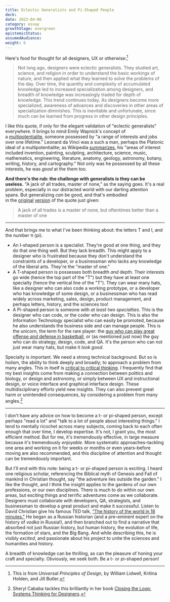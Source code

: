 ```yaml
---
title: Eclectic Generalists and Pi-Shaped People
deck: 
date: 2023-04-06
category: essay
growthStage: evergreen
epistemicStatus: 
assumedAudience: 
weight: 6
---
```


Here's food for thought for all designers, UX or otherwise:[^1]

> Not long ago, designers were eclectic generalists. They studied art, science, and religion in order to understand the basic workings of nature, and then applied what they learned to solve the problems of the day. Over time, the quantity and complexity of accumulated knowledge led to increased specialization among designers, and breadth of knowledge was increasingly traded for depth of knowledge. This trend continues today. As designers become more specialized, awareness of advances and discoveries in other areas of specialization diminishes. This is inevitable and unfortunate, since much can be learned from progress in other design principles.

I like this quote, if only for the elegant validation of "eclectic generalists" everywhere. It brings to mind Emily Wapnick's concept of a [multipotentialite](http://multipotentialites/), someone possessed by "a range of interests and jobs over one lifetime." Leonard da Vinci was a such a man, perhaps the Platonic ideal of a multipotentialite; as Wikipedia [summarizes](https://en.wikipedia.org/wiki/Leonardo_da_Vinci), his "areas of interest included invention, painting, sculpting, architecture, science, music, mathematics, engineering, literature, anatomy, geology, astronomy, botany, writing, history, and cartography." Not only was he possessed by all these interests, he was _good_ at the them too.

**And there's the rub: the challenge with generalists is they can be useless.** "A jack of all trades, master of none," as the saying goes. It's a real problem, especially in our distracted world with our darting attention spans. But generalizing _can_ be good, and that's embodied in the [original](https://en.wikipedia.org/wiki/Jack_of_all_trades,_master_of_none) [version](https://www.phrases.org.uk/meanings/jack-of-all-trades.html) of the quote just given:

> A jack of all trades is a master of none, but oftentimes better than a master of one

---

And that brings me to what I've been thinking about: the letters T and I, and the number π (pi).

-   An I-shaped person is a specialist. They're good at one thing, and they do that one thing well. But they lack breadth. This might apply to a designer who is frustrated because they don't understand the constraints of a developer, or a businessman who lacks any knowledge of the liberal arts. They're the "master of one."
-   A T-shaped person is possesses both breadth _and_ depth. Their interests go wide (hence the top part of the "T") but they have at least one specialty (hence the vertical line of the "T"). They can wear many hats, like a designer who can also code a working prototype, or a developer who has knowledge of some design, or a businessman who has read widely across marketing, sales, design, product management, and perhaps letters, history, and the sciences too!
-   A Pi-shaped person is someone with _at least two specialties_. This is the designer who can code, or the coder who can design. This is also the Information Technology specialist who can easily be promoted, because he also understands the business side and can manage people. This is the unicorn, the term for the rare player: the [guy who can play great offense _and_ defense in basketball](https://ftw.usatoday.com/2017/12/kristaps-porzingis-kevin-durant-unicorn), or (as mentioned just now) the guy who can do strategy, design, code, and QA. It's the person who can not just wear many hats, but make it _look good_.

Specialty is important. We need a strong technical background. But so is holism, the ability to think deeply and broadly; to approach a problem from many angles. This in itself is [critical to critical thinking](http://louisville.edu/ideastoaction/about/criticalthinking/framework). I frequently find that my best insights come from making a connection between politics and biology, or design and astronomy, or simply between UX and instructional design, or voice interface and graphical interface design. These multidisciplinary efforts yield new insights. They can also prevent great harm or unintended consequences, by considering a problem from many angles.[^2]

---

I don't have any advice on how to become a t- or pi-shaped person, except perhaps "read a lot" and "talk to a lot of people about interesting things." I tend to mentally ricochet across many subjects, coming back to each often enough that over time, I develop expertise. It's not, I grant you, the most efficient method. But for me, it's tremendously effective, in large measure because it's tremendously _enjoyable_. More systematic approaches–tackling one area and working on it for weeks or months or even years–before moving are also recommended, and this discipline of attention and thought can be tremendously important.

But I'll end with this note: being a t- or pi-shaped person is exciting. I heard one religious scholar, referencing the Biblical myth of Genesis and Fall of mankind in Christian thought, say "the adventure lies outside the garden." I like the thought, and I think the insight applies to the gardens of our own professions, or our own disciplines. There is much to do within our own areas, but exciting things and terrific adventures come as we collaborate. Designers must collaborate with developers, QA, strategists, and businessman to develop a great product and make it successful. Listen to David Christian give his famous TED talk, ["The history of the world in 18 minutes."](https://www.youtube.com/watch?v=yqc9zX04DXs) He began as a Russian historian (and a pre-eminent expert on the history of _vodka_ in Russia!), and then branched out to find a narrative that absorbed not just Russian history, but human history, the evolution of life, the formation of stars, and the Big Bang. And while describing this, he is visibly _excited_, and passionate about his project to unite the sciences and humanities and history.

A breadth of knowledge can be thrilling, as can the pleasure of honing your craft and specialty. Obviously, we seek both. Be a t- or pi-shaped person!

[^1]: This is from _Universal Principles of Design_, by William Lidwell, Kritina Holden, and Jill Butler.

[^2]: Sheryl Cababa tackles this brilliantly in her book [Closing the Loop: Systems Thinking for Designers](https://rosenfeldmedia.com/books/systems-thinking-for-designers/).